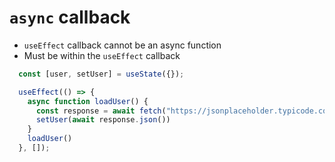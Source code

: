 # `async` callback

* `useEffect` callback cannot be an async function
* Must be within the `useEffect` callback

```js
  const [user, setUser] = useState({});

  useEffect(() => {
    async function loadUser() {
      const response = await fetch("https://jsonplaceholder.typicode.com/users/1");
      setUser(await response.json())
    }
    loadUser()
  }, []);
```